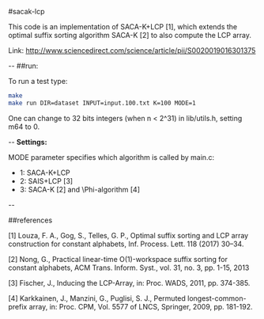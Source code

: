 #sacak-lcp

This code is an implementation of SACA-K+LCP [1], which extends the
optimal suffix sorting algorithm SACA-K [2] to also compute the LCP array.


Link: http://www.sciencedirect.com/science/article/pii/S0020019016301375

--
##run:

To run a test type:

```sh
make
make run DIR=dataset INPUT=input.100.txt K=100 MODE=1
```

One can change to 32 bits integers (when n < 2^31) in lib/utils.h, setting m64 to 0.

--
**Settings:**

MODE parameter specifies which algorithm is called by main.c:

* 1: SACA-K+LCP 
* 2: SAIS+LCP [3]
* 3: SACA-K [2] and \Phi-algorithm [4] 

--

##references

\[1\] Louza, F. A., Gog, S., Telles, G. P., Optimal suffix sorting and LCP array construction for constant alphabets, Inf. Process. Lett. 118 (2017) 30–34.

\[2\] Nong, G., Practical linear-time O(1)-workspace suffix sorting for constant alphabets, ACM Trans. Inform. Syst., vol. 31, no. 3, pp. 1-15, 2013

\[3\] Fischer, J., Inducing the LCP-Array, in: Proc. WADS, 2011, pp. 374-385.

\[4\] Karkkainen, J., Manzini, G., Puglisi, S. J., Permuted longest-common-prefix array, in: Proc. CPM, Vol. 5577 of LNCS, Springer, 2009, pp. 181-192.
